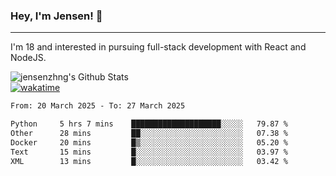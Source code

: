 ### Hey, I'm Jensen! 👋

---

I'm 18 and interested in pursuing full-stack development with React and NodeJS.

![jensenzhng's Github Stats](https://github-readme-stats.vercel.app/api?username=jensenzhng&theme=dark&show_icons=true&count_private=true)
<br />
[![wakatime](https://wakatime.com/badge/user/cbfc263d-3611-4e36-8278-8fad45fe3f62.svg)](https://wakatime.com/@cbfc263d-3611-4e36-8278-8fad45fe3f62)

<!--START_SECTION:waka-->

```txt
From: 20 March 2025 - To: 27 March 2025

Python     5 hrs 7 mins    ████████████████████░░░░░   79.87 %
Other      28 mins         ██░░░░░░░░░░░░░░░░░░░░░░░   07.38 %
Docker     20 mins         █▒░░░░░░░░░░░░░░░░░░░░░░░   05.20 %
Text       15 mins         █░░░░░░░░░░░░░░░░░░░░░░░░   03.97 %
XML        13 mins         █░░░░░░░░░░░░░░░░░░░░░░░░   03.42 %
```

<!--END_SECTION:waka-->
